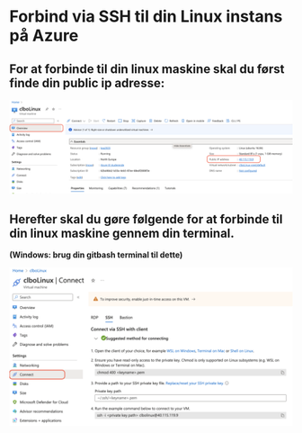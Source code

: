 
<script src="https://code.jquery.com/jquery-3.2.1.min.js"></script>
<script src="../script.js"></script>

# Forbind via SSH til din Linux instans på Azure

## For at forbinde til din linux maskine skal du først finde din public ip adresse:

![](../img/public_ip.png)

## Herefter skal du gøre følgende for at forbinde til din linux maskine gennem din terminal.
**(Windows: brug din gitbash terminal til dette)**


![](../img/connect_ssh.png)


